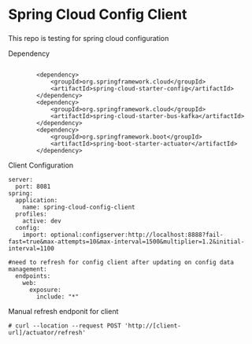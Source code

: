 # Spring Cloud Config Client
###
This repo is testing for spring cloud configuration 

Dependency
```

        <dependency>
            <groupId>org.springframework.cloud</groupId>
            <artifactId>spring-cloud-starter-config</artifactId>
        </dependency>
        <dependency>
            <groupId>org.springframework.cloud</groupId>
            <artifactId>spring-cloud-starter-bus-kafka</artifactId>
        </dependency>
        <dependency>
            <groupId>org.springframework.boot</groupId>
            <artifactId>spring-boot-starter-actuator</artifactId>
        </dependency>
```

Client Configuration
```
server:
  port: 8081
spring:
  application:
    name: spring-cloud-config-client
  profiles:
    active: dev
  config:
    import: optional:configserver:http://localhost:8888?fail-fast=true&max-attempts=10&max-interval=1500&multiplier=1.2&initial-interval=1100

#need to refresh for config client after updating on config data
management:
  endpoints:
    web:
      exposure:
        include: "*"
```

Manual refresh endponit for client
```
# curl --location --request POST 'http://[client-url]/actuator/refresh'
```
